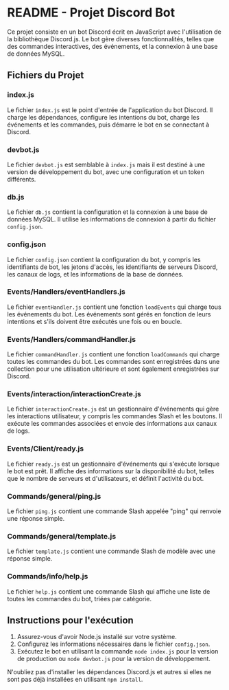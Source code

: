 # README - Projet Discord Bot

Ce projet consiste en un bot Discord écrit en JavaScript avec l'utilisation de la bibliothèque Discord.js. Le bot gère diverses fonctionnalités, telles que des commandes interactives, des événements, et la connexion à une base de données MySQL.

## Fichiers du Projet

### index.js

Le fichier `index.js` est le point d'entrée de l'application du bot Discord. Il charge les dépendances, configure les intentions du bot, charge les événements et les commandes, puis démarre le bot en se connectant à Discord.

### devbot.js

Le fichier `devbot.js` est semblable à `index.js` mais il est destiné à une version de développement du bot, avec une configuration et un token différents.

### db.js

Le fichier `db.js` contient la configuration et la connexion à une base de données MySQL. Il utilise les informations de connexion à partir du fichier `config.json`.

### config.json

Le fichier `config.json` contient la configuration du bot, y compris les identifiants de bot, les jetons d'accès, les identifiants de serveurs Discord, les canaux de logs, et les informations de la base de données.

### Events/Handlers/eventHandlers.js

Le fichier `eventHandler.js` contient une fonction `loadEvents` qui charge tous les événements du bot. Les événements sont gérés en fonction de leurs intentions et s'ils doivent être exécutés une fois ou en boucle.

### Events/Handlers/commandHandler.js

Le fichier `commandHandler.js` contient une fonction `loadCommands` qui charge toutes les commandes du bot. Les commandes sont enregistrées dans une collection pour une utilisation ultérieure et sont également enregistrées sur Discord.

### Events/interaction/interactionCreate.js

Le fichier `interactionCreate.js` est un gestionnaire d'événements qui gère les interactions utilisateur, y compris les commandes Slash et les boutons. Il exécute les commandes associées et envoie des informations aux canaux de logs.

### Events/Client/ready.js

Le fichier `ready.js` est un gestionnaire d'événements qui s'exécute lorsque le bot est prêt. Il affiche des informations sur la disponibilité du bot, telles que le nombre de serveurs et d'utilisateurs, et définit l'activité du bot.

### Commands/general/ping.js

Le fichier `ping.js` contient une commande Slash appelée "ping" qui renvoie une réponse simple.

### Commands/general/template.js

Le fichier `template.js` contient une commande Slash de modèle avec une réponse simple.

### Commands/info/help.js

Le fichier `help.js` contient une commande Slash qui affiche une liste de toutes les commandes du bot, triées par catégorie.

## Instructions pour l'exécution

1. Assurez-vous d'avoir Node.js installé sur votre système.
2. Configurez les informations nécessaires dans le fichier `config.json`.
3. Exécutez le bot en utilisant la commande `node index.js` pour la version de production ou `node devbot.js` pour la version de développement.

N'oubliez pas d'installer les dépendances Discord.js et autres si elles ne sont pas déjà installées en utilisant `npm install`.